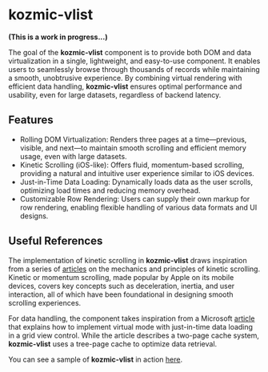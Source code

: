 # kozmic-vlist

**(This is a work in progress...)**

The goal of the **kozmic-vlist** component is to provide both DOM and data virtualization in a single, lightweight, and easy-to-use component. It enables users to seamlessly browse through thousands of records while maintaining a smooth, unobtrusive experience. By combining virtual rendering with efficient data handling, **kozmic-vlist** ensures optimal performance and usability, even for large datasets, regardless of backend latency.

## Features

- Rolling DOM Virtualization: Renders three pages at a time—previous, visible, and next—to maintain smooth scrolling and efficient memory usage, even with large datasets.
- Kinetic Scrolling (iOS-like): Offers fluid, momentum-based scrolling, providing a natural and intuitive user experience similar to iOS devices.
- Just-in-Time Data Loading: Dynamically loads data as the user scrolls, optimizing load times and reducing memory overhead.
- Customizable Row Rendering: Users can supply their own markup for row rendering, enabling flexible handling of various data formats and UI designs.

## Useful References

The implementation of kinetic scrolling in **kozmic-vlist** draws inspiration from a series of [articles](https://ariya.io/tags/kinetic) on the mechanics and principles of kinetic scrolling. Kinetic or momentum scrolling, made popular by Apple on its mobile devices, covers key concepts such as deceleration, inertia, and user interaction, all of which have been foundational in designing smooth scrolling experiences.

For data handling, the component takes inspiration from a Microsoft [article](https://learn.microsoft.com/en-us/dotnet/desktop/winforms/controls/implementing-virtual-mode-jit-data-loading-in-the-datagrid?view=netframeworkdesktop-4.8) that explains how to implement virtual mode with just-in-time data loading in a grid view control. While the article describes a two-page cache system, **kozmic-vlist** uses a tree-page cache to optimize data retrieval.

You can see a sample of **kozmic-vlist** in action [here](https://themoviereel.sergiolabs.tech/).
